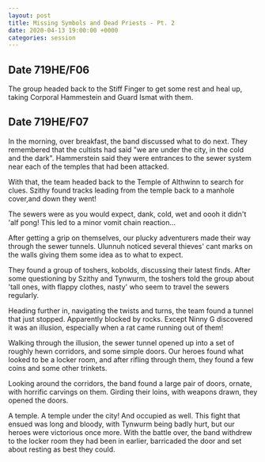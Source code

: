 ```yaml
---
layout: post
title: Missing Symbols and Dead Priests - Pt. 2
date: 2020-04-13 19:00:00 +0000
categories: session
---
```


## Date 719HE/F06

The group headed back to the Stiff Finger to get some rest and heal up, taking
Corporal Hammestein and Guard Ismat with them.

## Date 719HE/F07

In the morning, over breakfast, the band discussed what to do next. They
remembered that the cultists had said "we are under the city, in the cold and
the dark". Hammerstein said they were entrances to the sewer system near each of
the temples that had been attacked.

With that, the team headed back to the Temple of Althwinn to search for clues.
Szithy found tracks leading from the temple back to a manhole cover,and down
they went!

The sewers were as you would expect, dank, cold, wet and oooh it didn't 'alf
pong! This led to a minor vomit chain reaction…

After getting a grip on themselves, our plucky adventurers made their way
through the sewer tunnels. Ulunnuh noticed several thieves' cant marks on the
walls giving them some idea as to what to expect.

They found a group of toshers, kobolds, discussing their latest finds. After
some questioning by Szithy and Tynwurm, the toshers told the group about 'tall
ones, with flappy clothes, nasty' who seem to travel the sewers regularly.

Heading further in, navigating the twists and turns, the team found a tunnel
that just stopped. Apparently blocked by rocks. Except Ninny G discovered it was
an illusion, especially when a rat came running out of them!

Walking through the illusion, the sewer tunnel opened up into a set of roughly
hewn corridors, and some simple doors. Our heroes found what looked to be a
locker room, and after rifling through them, they found a few coins and some
other trinkets.

Looking around the corridors, the band found a large pair of doors, ornate, with
horrific carvings on them. Girding their loins, with weapons drawn, they opened
the doors.

A temple. A temple under the city! And occupied as well. This fight that ensued
was long and bloody, with Tynwurm being badly hurt, but our heroes were
victorious once more. With the battle over, the band withdrew to the locker room
they had been in earlier, barricaded the door and set about resting as best they
could.
